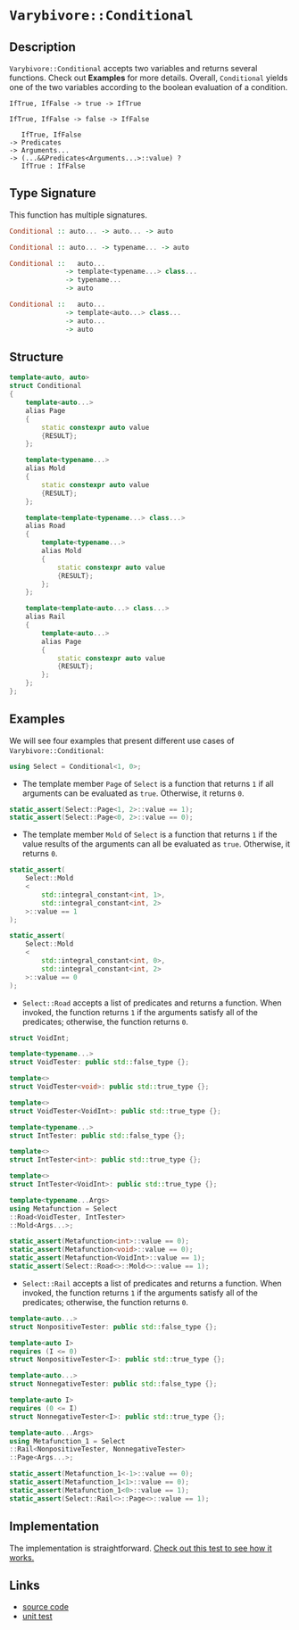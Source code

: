 <!-- Copyright 2024 Feng Mofan
SPDX-License-Identifier: Apache-2.0 -->

# `Varybivore::Conditional`

## Description

`Varybivore::Conditional` accepts two variables and returns several functions.
Check out **Examples** for more details.
Overall, `Conditional` yields one of the two variables according to the boolean evaluation of a condition.
<pre><code>IfTrue, IfFalse -> true -> IfTrue</code></pre>
<pre><code>IfTrue, IfFalse -> false -> IfFalse</code></pre>
<pre><code>   IfTrue, IfFalse
-> Predicates
-> Arguments...
-> (...&&Predicates&lt;Arguments...&gt;::value) ?
   IfTrue : IfFalse</code></pre>

## Type Signature

This function has multiple signatures.

```Haskell
Conditional :: auto... -> auto... -> auto
```

```Haskell
Conditional :: auto... -> typename... -> auto
```

```Haskell
Conditional ::   auto... 
              -> template<typename...> class...
              -> typename...
              -> auto
```

```Haskell
Conditional ::   auto... 
              -> template<auto...> class...
              -> auto...
              -> auto
```

## Structure

```C++
template<auto, auto>
struct Conditional
{
    template<auto...>
    alias Page
    {
        static constexpr auto value
        {RESULT};
    };

    template<typename...>
    alias Mold
    {
        static constexpr auto value
        {RESULT};
    };

    template<template<typename...> class...>
    alias Road
    {
        template<typename...>
        alias Mold
        {
            static constexpr auto value
            {RESULT};
        };
    };

    template<template<auto...> class...>
    alias Rail
    {
        template<auto...>
        alias Page
        {
            static constexpr auto value
            {RESULT};
        };
    };
};
```

## Examples

We will see four examples that present different use cases of `Varybivore::Conditional`:

```C++
using Select = Conditional<1, 0>;
```

- The template member `Page` of `Select` is a function that returns `1` if all arguments can be evaluated as `true`.
Otherwise, it returns `0`.

```C++
static_assert(Select::Page<1, 2>::value == 1);
static_assert(Select::Page<0, 2>::value == 0);
```

- The template member `Mold` of `Select` is a function that returns `1` if the value results of the arguments can all be evaluated as `true`.
Otherwise, it returns `0`.

```C++
static_assert(
    Select::Mold
    <
        std::integral_constant<int, 1>, 
        std::integral_constant<int, 2>
    >::value == 1
);

static_assert(
    Select::Mold
    <
        std::integral_constant<int, 0>, 
        std::integral_constant<int, 2>
    >::value == 0
);
```

- `Select::Road` accepts a list of predicates and returns a function.
When invoked, the function returns `1` if the arguments satisfy all of the predicates;
otherwise, the function returns `0`.

```C++
struct VoidInt;

template<typename...>
struct VoidTester: public std::false_type {};

template<>
struct VoidTester<void>: public std::true_type {};

template<>
struct VoidTester<VoidInt>: public std::true_type {};

template<typename...>
struct IntTester: public std::false_type {};

template<>
struct IntTester<int>: public std::true_type {};

template<>
struct IntTester<VoidInt>: public std::true_type {};

template<typename...Args>
using Metafunction = Select
::Road<VoidTester, IntTester>
::Mold<Args...>;

static_assert(Metafunction<int>::value == 0);
static_assert(Metafunction<void>::value == 0);
static_assert(Metafunction<VoidInt>::value == 1);
static_assert(Select::Road<>::Mold<>::value == 1);
```

- `Select::Rail` accepts a list of predicates and returns a function.
When invoked, the function returns `1` if the arguments satisfy all of the predicates;
otherwise, the function returns `0`.

```C++
template<auto...>
struct NonpositiveTester: public std::false_type {};

template<auto I>
requires (I <= 0)
struct NonpositiveTester<I>: public std::true_type {};

template<auto...>
struct NonnegativeTester: public std::false_type {};

template<auto I>
requires (0 <= I)
struct NonnegativeTester<I>: public std::true_type {};

template<auto...Args>
using Metafunction_1 = Select
::Rail<NonpositiveTester, NonnegativeTester>
::Page<Args...>;

static_assert(Metafunction_1<-1>::value == 0);
static_assert(Metafunction_1<1>::value == 0);
static_assert(Metafunction_1<0>::value == 1);
static_assert(Select::Rail<>::Page<>::value == 1);
```

## Implementation

The implementation is straightforward. [Check out this test to see how it works.](https://godbolt.org/#z:OYLghAFBqd5QCxAYwPYBMCmBRdBLAF1QCcAaPECAMzwBtMA7AQwFtMQByARg9KtQYEAysib0QXACx8BBAKoBnTAAUAHpwAMvAFYTStJg1DIApACYAQuYukl9ZATwDKjdAGFUtAK4sGISdKuADJ4DJgAcj4ARpjEEgCsABykAA6oCoRODB7evv7SaRmOAiFhkSwxcVxJtpj2xQxCBEzEBDk%2BfgG19VlNLQSlEdGxCckKza3teV3j/YPllaMAlLaoXsTI7BwEmCwpBjsmAMxuTF5EANQAklQAKsRemKQXZ5c3AGJiSsfYJhoAguMHg4Lh4GPgGmI/v8TAB2KwAi5Ii47PYHTDHU7nVA/aHIi5ArwggAimGadAucKssOJxwRMMRyNR%2ByYhxOr1Q11xjKRxEwAEcvHg%2BQouTyCQRgQQLqTybRKScrtz/viqRLWXhkBc0AxxphVCliC9sRcAG5iR6U%2BE3e6POG0o4WK0O%2Bl4pm7FlsrFvZX4vmC4WYUUQMBgK5LN1IwkkslMCmYpVHX7itWzRxanV6g1Gjlmi2YK0WD5fDE0unOunQqsA6sq91o1kY9nYgB0bf%2BwD5u0YBAUvuRXgyRguyiYwALx2JMtjdExEDbLfMADZl2nNQB9UTjTFRVCeH4QDtdtiCBRLCNJys18XM9GYjkL/7EYB9y/itcZgRZw3Gy6j8frqahaynGtBzguy6rs06abkw24nLu%2B5Joez5nhe2AgCA5reKWLq1vhN4eneJwEAAnikjCsJgC7YPQJ69v2SKDqEwAXAAsp46AKlOIGzic85tpBZhLh%2BsHwW4iFgchtHdqemHYY8564o6tb4rejaYmRFHMGwNF0T2r7JnWUbQZq2pfjs2a/pyHG0OggGFtOcrgYJwlQRqyBiQQO57lJ2AQDJ9EKPJ%2BZKUmIU4RWKnXgysWRiiREaSRiVelplG6YJSbagYCgKAuyh8vgog7IZ8XRtKBWoEQABKqBMOg8VUvFqrimpKVNm4aU6dRbaBQZjH4hczHDrZXGTk5oEuYubnCaJW7eQhvkHgVmBFY2r5uH1p4QeFWGhehV6xYN9aeh1XVUXpskMW%2BxmDR%2B5m6pZP65qNDnNciaq8VJbgCdNK6zaZnnzT5SH%2BSta0lZiW29jtGF7ThYVwwpE5ltFt32od8Xqal7WaeR6U9YuWXIDleVtuDmrrQNw2sbV9XcSOxBVagdMNScFPFUGsOHS1cUxW1DY44LHUPpl2DZXBZMthzVM3fi5WM8z1WTSm8LvUi2Mi62bYAGotHgTBRPQpWtQOQ6sf%2BE5HDxM7fb9QkiYDXkg35EAy5DJx68QBtG1zYsRYpB1o8dx3qwlwv3trLZez7xsDfLgMPd%2BOYmpbb2m0in221NDtzXBC0SUtyHu0GmIx4bxuwwHmCI9XUX0qqqMNx9hER8lbfeqgsMS7l%2BWFZTHtGfiNMXMr8bW4rNWTez/ec1Lymuk3tYAPQAFTrxvm/L9Ca/r7c2BCLcG/bwCu%2Bb1v%2BFmEcoQk14WAKm4OqbCk11GdCI9CHUmAguNYIQlkUIThcGeBoBeK9l4XFuEGaUoCYqiUlrEAgEBP71EwpbTEwCLhmB%2BHXSc40uAXnpPA3KiDkFfwcGgscHUNDPGwbtZG3FxoaEIeAyB0CLhcFrMQpQrQIDxRQd/AgmFRqNROGHcY6BMKhB2J2MQm4LKGALtI54nCkzPHEQQSRIBpGYFkbQeRj1FGYmUVggaOD4aWjwRPThAIWFwKdgg3h/DyFCJACIlMYiM4Si0TovRBjZiCGMYIEBPx1FeIkVIwQujiByMzM0QJJwTF0KHh9eh%2BZGET1gf8OxsVl4QKgeMUx9ipQXB1qgPA6ArgJNdACTWeNtIXTFtCBWZSKkFJ2HEC4KQvBGzMhEkAVASzrjSoWDGaNoR1LETdFp5T0DtNiJiU0sycFdJ6bQPpmjMKSkeMM/Goyl4xUmW4ZUMy2nQIWZ7WZVSFoYVWb0rU/TtmYF2RRfZeFDm4xIvjbq3MAQK2ufMzp3T7neMwoM2gSgXko2pO82KRyTnbJBAC85xAgk3JAHc9ZDzNkgCeVCt5mNamfOOdMxF0pkV6lRZcip1yVnAqxaC3FDxnkjKagcuFxLzoZRbE%2BF8yoR5sVjFQLwDAHBZAZgIhw0JMKszLrMwFzwKUdOVMIzimJeXz0vOMv5DiSG8MFc0YVoqGhovMQwqxU5mGHW4aQg1TAjVioEIs5ZaTIoWouFatGNr9VCpFY6hgcqaUJKRuk91BDrW6p4UgyVrjZVTLhiI%2BNuDrb4JyTvfJ7Cji1iOaLImRkFbhAEIUTIppMCAoxfSjZWjwWQtZWrdlEziW5kTEZf0QoRQXAgFcB%2BTCIw6pKYWhgxbHClsBQmOlayq1bOZfitlsLG0d1zQigdAgwjAA1KOlFFbJ3YurUMutMLCX/BzSaFt0I22BmDBoHtE9wzNLJRcQda6N1lpReO8KmKp1Mp2QesZNTj1Nqjhq/l5t2K%2BuNVkdcXAJUuOlSAMe31B3DrwJuylzwn26JfWOm6lDxzqtQtzbVgJI22vA/6qDmIAC0qiQ1upTZknJ3qkF2odQ0CjQCzWhvo5axjJGfWGr9Wx1RbhQGussdxjhvGPLrkcdGlxMrp4krhugpNFirYOinOGx0HAVi0E4PEXgfgOBaFIKgTgxzLDWAJGsDYE4r48FIEI4zOmVgAGsQDxEkC2DQkguCwiOBoeIGhhJLjMIkZIemOCSF4CwCQGgaFGZM2ZjgvBgo0Kc1oFYcBYAwEQCANYBBukEHIJQNAew6CxHCFRTgqhEhLko0uSQFxgDIC1FIFsZheCrUICQCpeh%2BCCBEGIdgUgZCCEUCodQznSC6GAQAdxiSkTgPBdP6cM5oXgyWADy5wisXFQFQC4tX6uNea61jhXmzCdo8OV%2BgRpzBHAIbwDLOnSAQCQGVlIFWyAUAgJ977IBgBSDMHwOgHTgoQCiBt0gURQgtFIst3gsPmDEFIltqI2hBGI9IGV%2BiW2GC0AR9NrAUQvDAFOLQCF2OsAsEMMAcQxPAxitLcFab%2Bpv7nC2A5nRkWTPrKiDE1HHgsDQ8lHgWL3BeCluILuJQpJadGHWUYDbKwqAGBfDrPAmA5tbe0tjgbwhRDiFGwbibahoezf0HTlA1hrD6DwFEYKkAVioBflkVnlGJGTlMJZywZgkvS%2B9lgJ3EAVh2EEVkFw4Iph%2BGAcEUIQwKgjGAchgQMe9Cp4YPMYYVRugR4EH0SYngOh6HD/6wvAwE8LGT7YCYbRi95GAbMVo2ek9VDDzZzYEhVscAM6QRLm3OBHbqw1prLW2uXc7bgHr937NLGeyrlYCBMD1RGKH0g7nJBHBbAATiOLCSQPmzCSCXPF%2BIS4d/6E4NF0gsXHstiXFwJciQd%2BJCf556oe%2Blz9%2Bh8l1LIB0sVc3tct3t8tdtzgSs/tUBbtKtqsOAWgWBTRYRKMmAJZhwuAd8WwuBvMusIRetJFgEDchtjdpBTclBzdptdAQcFsmAltJce8%2B8B9TNOAdtCtzh9tDsECkCUC0DWIMCsDvNrtoCvs7tKQr4zB59HMgDQD/s7tIDZCRguDkCSY6cMCuAaEaBaBwdKAodptkd4dsd9DUd0dMcKFJccdoC8cCcicTMScycKcqdzCac6cGdbCmcR0gxod2dkBOdscedod%2BdBdSJhctgTMxcJcHNpdZdMB5cXCWIgC1cxwFBNdtdddGB9dZBiCRtSDZAzcpsTMqCrdlcfcrBLB7dHd4AXc3cvxOBPdNFvdbc/cA9Ygg9PDnc89/Uo93AG9Y9SB48ygc8M90hMg08eihiigshW9Fgm8XFeg6908ZiegC868pia9m969chej1jVj29Vh1gu8CEr9e91tptksXhiBEDkDUCVD0DMDsDr0Ao8DZ9HtJCXtzxSBl9V84h19Isb879MCfNYR4gd9YR/NJBj9GtgEmC/9bAACpDnMssQCkACsit5DhDvsqs2BOAEDTsWAFBTQtRTR%2BD0RxhcCZ8%2BtCDMijdsixt5ByD8idAQAjhSAaC6CVsjjGDf8WDwDpQDtziWBcT8TCTiT1ppQIAbsRDYgxCjgjhXjpCPt0S5DfsFC4gCSUgUhAIMD1wSSCAZMLjGtQctDYgIddCTMjCicHNzSTCsdzDccex8dCdoc7DycxBHCHNnDFdQjeB8A%2BRmdPC2dVAOcdg/ColedeBAj4cQjRdvYIipdYhojYjFd4iES%2BB1dkitcdc9dzCiDqSJAcjxt6SLcmSijjBGibB%2BcQ8qiGhWdl4IkSjrB/dNtA8Kk2j18y8GguiFi%2BjwQdjxiRjsgxiU9hiGhezFj89Gh5jByOiGgK9Rza9%2Bguztiq9BjDiFBO8RsGCTiksh8cSms8SCSzQRSSoxTp8iBnint4TMsl8V8sBvie8/iQAzBMCZT4ggtfN4sZTYRn8f9TjOB/9ACES3N/B4hd8khhId9JAQTPyuBmTIsjgtzB8UtLyXMjjOsfztykK3iVhpcMhnBJAgA)

## Links

- [source code](../../../../conceptrodon/varybivore/conditional.hpp)
- [unit test](../../../../tests/unit/varybivore/conditional.test.hpp)
